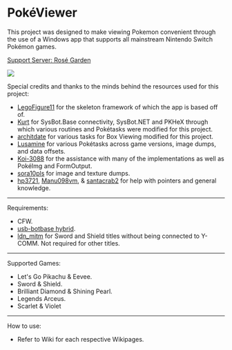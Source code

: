 # PokéViewer

This project was designed to make viewing Pokemon convenient through the use of a Windows app that supports all mainstream Nintendo Switch Pokémon games.

[Support Server: Rosé Garden](https://discord.gg/G23Mx85Mdz)

![](https://i.imgur.com/Ou6Ndtg.png)

Special credits and thanks to the minds behind the resources used for this project:
- [LegoFigure11](https://github.com/LegoFigure11) for the skeleton framework of which the app is based off of.
- [Kurt](https://github.com/kwsch) for SysBot.Base connectivity, SysBot.NET and PKHeX through which various routines and Pokétasks were modified for this project.
- [architdate](https://github.com/architdate) for various tasks for Box Viewing modified for this project.
- [Lusamine](https://github.com/Lusamine) for various Pokétasks across game versions, image dumps, and data offsets.
- [Koi-3088](https://github.com/Koi-3088) for the assistance with many of the implementations as well as PokéImg and FormOutput.
- [sora10pls](https://github.com/sora10pls) for image and texture dumps.
- [hp3721](https://github.com/hp3721), [Manu098vm](https://github.com/Manu098vm), & [santacrab2](https://github.com/santacrab2) for help with pointers and general knowledge.

-----

Requirements:
- CFW.
- [usb-botbase hybrid](https://github.com/zyro670/PokeViewer.NET/releases).
- [ldn_mitm](https://github.com/Lusamine/ldn_mitm/releases) for Sword and Shield titles without being connected to Y-COMM. Not required for other titles.

-----

Supported Games:
- Let's Go Pikachu & Eevee.
- Sword & Shield.
- Brilliant Diamond & Shining Pearl.
- Legends Arceus.
- Scarlet & Violet

-----

How to use:

- Refer to Wiki for each respective Wikipages.
